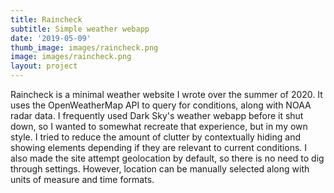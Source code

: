 ```yaml
---
title: Raincheck
subtitle: Simple weather webapp
date: '2019-05-09'
thumb_image: images/raincheck.png
image: images/raincheck.png
layout: project
---
```


Raincheck is a minimal weather website I wrote over the summer of 2020. It uses the OpenWeatherMap API to query for conditions, along with NOAA radar data. I frequently used Dark Sky's weather webapp before it shut down, so I wanted to somewhat recreate that experience, but in my own style. I tried to reduce the amount of clutter by contextually hiding and showing elements depending if they are relevant to current conditions. I also made the site attempt geolocation by default, so there is no need to dig through settings. However, location can be manually selected along with units of measure and time formats.